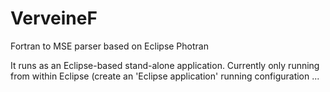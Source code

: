 # VerveineF
Fortran to MSE parser based on Eclipse Photran

It runs as an Eclipse-based stand-alone application.
Currently only running from within Eclipse (create an 'Eclipse application' running configuration ...
